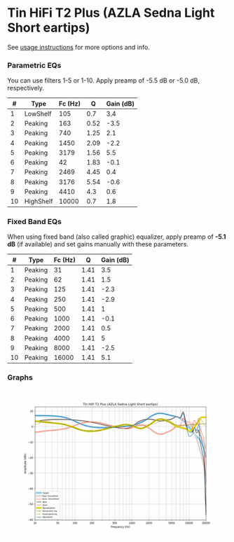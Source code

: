 # Tin HiFi T2 Plus (AZLA Sedna Light Short eartips)
See [usage instructions](https://github.com/jaakkopasanen/AutoEq#usage) for more options and info.

### Parametric EQs
You can use filters 1-5 or 1-10. Apply preamp of -5.5 dB or -5.0 dB, respectively.

|   # | Type      |   Fc (Hz) |    Q |   Gain (dB) |
|-----|-----------|-----------|------|-------------|
|   1 | LowShelf  |       105 | 0.7  |         3.4 |
|   2 | Peaking   |       163 | 0.52 |        -3.5 |
|   3 | Peaking   |       740 | 1.25 |         2.1 |
|   4 | Peaking   |      1450 | 2.09 |        -2.2 |
|   5 | Peaking   |      3179 | 1.56 |         5.5 |
|   6 | Peaking   |        42 | 1.83 |        -0.1 |
|   7 | Peaking   |      2469 | 4.45 |         0.4 |
|   8 | Peaking   |      3176 | 5.54 |        -0.6 |
|   9 | Peaking   |      4410 | 4.3  |         0.6 |
|  10 | HighShelf |     10000 | 0.7  |         1.8 |

### Fixed Band EQs
When using fixed band (also called graphic) equalizer, apply preamp of **-5.1 dB** (if available) and set gains manually with these parameters.

|   # | Type    |   Fc (Hz) |    Q |   Gain (dB) |
|-----|---------|-----------|------|-------------|
|   1 | Peaking |        31 | 1.41 |         3.5 |
|   2 | Peaking |        62 | 1.41 |         1.5 |
|   3 | Peaking |       125 | 1.41 |        -2.3 |
|   4 | Peaking |       250 | 1.41 |        -2.9 |
|   5 | Peaking |       500 | 1.41 |         1   |
|   6 | Peaking |      1000 | 1.41 |        -0.1 |
|   7 | Peaking |      2000 | 1.41 |         0.5 |
|   8 | Peaking |      4000 | 1.41 |         5   |
|   9 | Peaking |      8000 | 1.41 |        -2.5 |
|  10 | Peaking |     16000 | 1.41 |         5.1 |

### Graphs
![](./Tin%20HiFi%20T2%20Plus%20(AZLA%20Sedna%20Light%20Short%20eartips).png)
